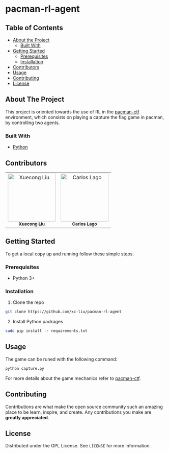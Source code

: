 <!-- PROJECT SHIELDS -->
<!--
*** I'm using markdown "reference style" links for readability.
*** Reference links are enclosed in brackets [ ] instead of parentheses ( ).
*** See the bottom of this document for the declaration of the reference variables
*** for contributors-url, forks-url, etc. This is an optional, concise syntax you may use.
*** https://www.markdownguide.org/basic-syntax/#reference-style-links
-->


# pacman-rl-agent



<!-- TABLE OF CONTENTS -->
## Table of Contents

* [About the Project](#about-the-project)
  * [Built With](#built-with)
* [Getting Started](#getting-started)
  * [Prerequisites](#prerequisites)
  * [Installation](#installation)
* [Contributors](#contributors)
* [Usage](#usage)
* [Contributing](#contributing)
* [License](#license)


<!-- ABOUT THE PROJECT -->
## About The Project

This project is oriented towards the use of RL in the <a href="https://github.com/cshelton/pacman-ctf">pacman-ctf</a> environment, which consists on playing a capture the flag game in pacman, by controlling two agents.

### Built With

* [Python](https://www.python.org/)



## Contributors

<!-- ALL-CONTRIBUTORS-LIST:START - Do not remove or modify this section -->
<!-- prettier-ignore -->
<table align="center">
  <tr>
      <td align="center"><a href="https://github.com/xc-liu">
        <img src="https://avatars.githubusercontent.com/u/47290005?v=4" 
        width="150px;" alt="Xuecong Liu"/><br /><sub><b>Xuecong Liu</b></sub></a><br/></td>
    <td align="center"><a href="https://github.com/carloslago">
        <img src="https://avatars2.githubusercontent.com/u/15263623?s=400&v=4" 
        width="150px;" alt="Carlos Lago"/><br/><sub><b>Carlos Lago</b></sub></a><br/></td>

  </tr>
</table>

<!-- GETTING STARTED -->
## Getting Started

To get a local copy up and running follow these simple steps.

### Prerequisites
* Python 3+


### Installation
 
1. Clone the repo
```sh
git clone https://github.com/xc-liu/pacman-rl-agent
```
2. Install Python packages
```sh
sudo pip install -r requirements.txt
```
<!-- USAGE EXAMPLES -->
## Usage

The game can be runed with the following command: 

```sh
python capture.py
```

For more details about the game mechanics refer to <a href="https://github.com/cshelton/pacman-ctf">pacman-ctf</a>.

<!-- CONTRIBUTING -->
## Contributing

Contributions are what make the open source community such an amazing place to be learn, inspire, and create. Any contributions you make are **greatly appreciated**.

<!-- LICENSE -->
## License

Distributed under the GPL License. See `LICENSE` for more information.


